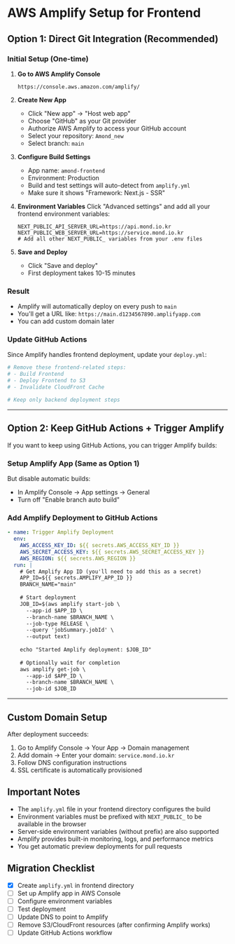 # AWS Amplify Setup for Frontend

## Option 1: Direct Git Integration (Recommended)

### Initial Setup (One-time)

1. **Go to AWS Amplify Console**
   ```
   https://console.aws.amazon.com/amplify/
   ```

2. **Create New App**
   - Click "New app" → "Host web app"
   - Choose "GitHub" as your Git provider
   - Authorize AWS Amplify to access your GitHub account
   - Select your repository: `Amond_new`
   - Select branch: `main`

3. **Configure Build Settings**
   - App name: `amond-frontend`
   - Environment: Production
   - Build and test settings will auto-detect from `amplify.yml`
   - Make sure it shows "Framework: Next.js - SSR"

4. **Environment Variables**
   Click "Advanced settings" and add all your frontend environment variables:
   ```
   NEXT_PUBLIC_API_SERVER_URL=https://api.mond.io.kr
   NEXT_PUBLIC_WEB_SERVER_URL=https://service.mond.io.kr
   # Add all other NEXT_PUBLIC_ variables from your .env files
   ```

5. **Save and Deploy**
   - Click "Save and deploy"
   - First deployment takes 10-15 minutes

### Result
- Amplify will automatically deploy on every push to `main`
- You'll get a URL like: `https://main.d1234567890.amplifyapp.com`
- You can add custom domain later

### Update GitHub Actions
Since Amplify handles frontend deployment, update your `deploy.yml`:

```yaml
# Remove these frontend-related steps:
# - Build Frontend
# - Deploy Frontend to S3
# - Invalidate CloudFront Cache

# Keep only backend deployment steps
```

---

## Option 2: Keep GitHub Actions + Trigger Amplify

If you want to keep using GitHub Actions, you can trigger Amplify builds:

### Setup Amplify App (Same as Option 1)
But disable automatic builds:
- In Amplify Console → App settings → General
- Turn off "Enable branch auto build"

### Add Amplify Deployment to GitHub Actions

```yaml
- name: Trigger Amplify Deployment
  env:
    AWS_ACCESS_KEY_ID: ${{ secrets.AWS_ACCESS_KEY_ID }}
    AWS_SECRET_ACCESS_KEY: ${{ secrets.AWS_SECRET_ACCESS_KEY }}
    AWS_REGION: ${{ secrets.AWS_REGION }}
  run: |
    # Get Amplify App ID (you'll need to add this as a secret)
    APP_ID=${{ secrets.AMPLIFY_APP_ID }}
    BRANCH_NAME="main"
    
    # Start deployment
    JOB_ID=$(aws amplify start-job \
      --app-id $APP_ID \
      --branch-name $BRANCH_NAME \
      --job-type RELEASE \
      --query 'jobSummary.jobId' \
      --output text)
    
    echo "Started Amplify deployment: $JOB_ID"
    
    # Optionally wait for completion
    aws amplify get-job \
      --app-id $APP_ID \
      --branch-name $BRANCH_NAME \
      --job-id $JOB_ID
```

---

## Custom Domain Setup

After deployment succeeds:

1. Go to Amplify Console → Your App → Domain management
2. Add domain → Enter your domain: `service.mond.io.kr`
3. Follow DNS configuration instructions
4. SSL certificate is automatically provisioned

## Important Notes

- The `amplify.yml` file in your frontend directory configures the build
- Environment variables must be prefixed with `NEXT_PUBLIC_` to be available in the browser
- Server-side environment variables (without prefix) are also supported
- Amplify provides built-in monitoring, logs, and performance metrics
- You get automatic preview deployments for pull requests

## Migration Checklist

- [x] Create `amplify.yml` in frontend directory
- [ ] Set up Amplify app in AWS Console
- [ ] Configure environment variables
- [ ] Test deployment
- [ ] Update DNS to point to Amplify
- [ ] Remove S3/CloudFront resources (after confirming Amplify works)
- [ ] Update GitHub Actions workflow